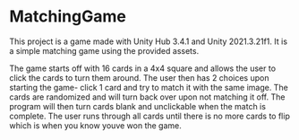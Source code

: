 # MatchingGame

This project is a game made with Unity Hub 3.4.1 and Unity 2021.3.21f1. It is a simple matching game using the provided assets.

The game starts off with 16 cards in a 4x4 square and allows the user to click the cards to turn them around.
The user then has 2 choices upon starting the game- click 1 card and try to match it with the same image.
The cards are randomized and will turn back over upon not matching it off.
The program will then turn cards blank and unclickable when the match is complete.
The user runs through all cards until there is no more cards to flip which is when you know youve won the game.
